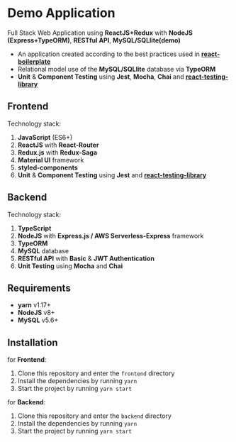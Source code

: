 # Demo Application

Full Stack Web Application using **ReactJS+Redux** with **NodeJS (Express+TypeORM)**, **RESTful API**, **MySQL/SQLlite(demo)** 

- An application created according to the best practices used in [**react-boilerplate**](https://github.com/react-boilerplate/react-boilerplate)
- Relational model use of the **MySQL/SQLlite** database via **TypeORM**
- **Unit** & **Component Testing** using **Jest**, **Mocha**, **Chai** and [**react-testing-library**](https://github.com/testing-library/react-testing-library)

## Frontend

Technology stack:

1. **JavaScript** (ES6+)
2. **ReactJS** with **React-Router**
3. **Redux.js** with **Redux-Saga**
4. **Material UI** framework
5. **styled-components**
6. **Unit** & **Component Testing** using **Jest** and [**react-testing-library**](https://github.com/testing-library/react-testing-library)

## Backend

Technology stack:

1. **TypeScript**
2. **NodeJS** with **Express.js / AWS Serverless-Express** framework
3. **TypeORM**
4. **MySQL** database
5. **RESTful API** with **Basic** & **JWT Authentication**
7. **Unit Testing** using **Mocha** and **Chai**

## Requirements

- **yarn** v1.17+
- **NodeJS** v8+
- **MySQL** v5.6+

## Installation

for **Frontend**:

1. Clone this repository and enter the `frontend` directory
2. Install the dependencies by running `yarn`
3. Start the project by running `yarn start`

for **Backend**:

1. Clone this repository and enter the `backend` directory
2. Install the dependencies by running `yarn`
3. Start the project by running `yarn start`

